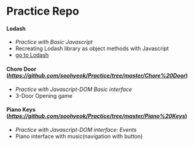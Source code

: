 # Practice Repo

#### Lodash
- *Practice with Basic Javascript*
- Recreating Lodash library as object methods with Javascript
- [go to Lodash](https://github.com/soohyeok/Practice/tree/master/Lodash)
#### Chore Door (*https://github.com/soohyeok/Practice/tree/master/Chore%20Door*)
- *Practice with Javascript-DOM Basic interface*
- 3-Door Opening game
#### Piano Keys (*https://github.com/soohyeok/Practice/tree/master/Piano%20Keys*)
- *Practice with Javascript-DOM interface: Events*
- Piano interface with music(navigation with button)
